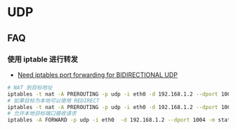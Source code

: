 # UDP

## FAQ

### 使用 iptable 进行转发
* [Need iptables port forwarding for BIDIRECTIONAL UDP](https://serverfault.com/questions/828769)

```bash
# NAT 到目标地址
iptables -t nat -A PREROUTING -p udp -i eth0 -d 192.168.1.2 --dport 1003 -j DNAT --to-destination 192.168.1.2:1004
# 如果目标为本地可以使用 REDIRECT
iptables -t nat -A PREROUTING -p udp -i eth0 -d 192.168.1.2 --dport 1003 -j REDIRECT --to-ports 1004
# 允许本地目标端口接收请求
iptables -A FORWARD -p udp -i eth0  -d 192.168.1.2 --dport 1004 -m state --state NEW,ESTABLISHED,RELATED -j ACCEPT
```
